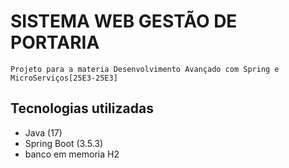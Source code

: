 # SISTEMA WEB GESTÃO DE PORTARIA

    Projeto para a materia Desenvolvimento Avançado com Spring e MicroServiços[25E3-25E3]

## Tecnologias utilizadas

- Java (17)
- Spring Boot (3.5.3)
- banco em memoria H2

